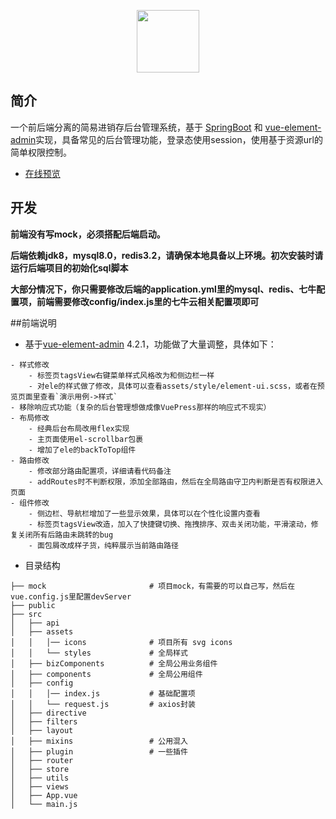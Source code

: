 <p align="center">
  <img width="100" src="https://wpimg.wallstcn.com/69a1c46c-eb1c-4b46-8bd4-e9e686ef5251.png">
</p>

## 简介

一个前后端分离的简易进销存后台管理系统，基于 [SpringBoot](https://spring.io/projects/spring-boot/) 和 [vue-element-admin](https://github.com/PanJiaChen/vue-element-admin)实现，具备常见的后台管理功能，登录态使用session，使用基于资源url的简单权限控制。

- [在线预览](https://toesbieya.cn)

## 开发

**前端没有写mock，必须搭配后端启动。**

**后端依赖jdk8，mysql8.0，redis3.2，请确保本地具备以上环境。初次安装时请运行后端项目的初始化sql脚本**

**大部分情况下，你只需要修改后端的application.yml里的mysql、redis、七牛配置项，前端需要修改config/index.js里的七牛云相关配置项即可**


##前端说明

- 基于[vue-element-admin](https://github.com/PanJiaChen/vue-element-admin) 4.2.1，功能做了大量调整，具体如下：
```
- 样式修改
    - 标签页tagsView右键菜单样式风格改为和侧边栏一样
    - 对ele的样式做了修改，具体可以查看assets/style/element-ui.scss，或者在预览页面里查看`演示用例->样式`
- 移除响应式功能（复杂的后台管理想做成像VuePress那样的响应式不现实）
- 布局修改
    - 经典后台布局改用flex实现
    - 主页面使用el-scrollbar包裹
    - 增加了ele的backToTop组件
- 路由修改
    - 修改部分路由配置项，详细请看代码备注
    - addRoutes时不判断权限，添加全部路由，然后在全局路由守卫内判断是否有权限进入页面
- 组件修改
    - 侧边栏、导航栏增加了一些显示效果，具体可以在个性化设置内查看
    - 标签页tagsView改造，加入了快捷键切换、拖拽排序、双击关闭功能，平滑滚动，修复关闭所有后路由未跳转的bug
    - 面包屑改成样子货，纯粹展示当前路由路径
```

- 目录结构
```
├── mock                       # 项目mock，有需要的可以自己写，然后在vue.config.js里配置devServer
├── public
├── src
│   ├── api
│   ├── assets
│   │   │── icons              # 项目所有 svg icons
│   │   └── styles             # 全局样式
│   ├── bizComponents          # 全局公用业务组件
│   ├── components             # 全局公用组件
│   ├── config
│   │   │── index.js           # 基础配置项
│   │   └── request.js         # axios封装
│   ├── directive
│   ├── filters
│   ├── layout
│   ├── mixins                 # 公用混入
│   ├── plugin                 # 一些插件
│   ├── router
│   ├── store
│   ├── utils
│   ├── views
│   ├── App.vue
│   └── main.js
```
